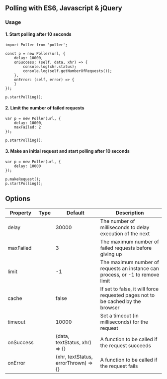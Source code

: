 ## Polling with ES6, Javascript & jQuery
              
### Usage

#### 1. Start polling after 10 seconds

```
import Poller from 'poller';

const p = new Poller(url, {
    delay: 10000,
    onSuccess: (self, data, xhr) => {
        console.log(xhr.status);
        console.log(self.getNumberOfRequests());
    },
    onError: (self, error) => {
    }
});

p.startPolling();
```

#### 2. Limit the number of failed requests

```
var p = new Poller(url, {
    delay: 10000,
    maxFailed: 2
});

p.startPolling();
```

#### 3. Make an initial request and start polling after 10 seconds

```
var p = new Poller(url, {
    delay: 10000
});

p.makeRequest();
p.startPolling();
```

## Options

| Property  | Type     | Default                        | Description |                           
|-----------|----------|--------------------------------------|-----------------------------------------------|
| delay     | <Integer>  | 30000                                | The number of milliseconds to delay execution of the next |
| maxFailed | <Integer>  | 3                                    | The maximum number of failed requests before giving up  |
| limit     | <Integer>  | -1                                   | The maximum number of requests an instance can process, or -1 to remove limit |
| cache     | <Boolean>  | false                                | If set to false, it will force requested pages not to be cached by the browser |
| timeout   | <Integer>  | 10000                                | Set a timeout (in milliseconds) for the request |
| onSuccess | <Function> | (data, textStatus, xhr) => {}        | A function to be called if the request succeeds |
| onError   | <Function> | (xhr, textStatus, errorThrown) => {} | A function to be called if the request fails |  
